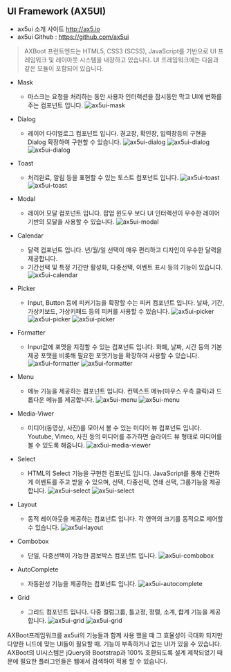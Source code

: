 ## UI Framework (AX5UI)

- ax5ui 소개 사이트 http://ax5.io
- ax5ui Github : https://github.com/ax5ui

> AXBoot 프런트엔드는 HTML5, CSS3 (SCSS), JavaScript를 기반으로 UI 프레임워크 및 레이아웃 시스템을 내장하고 있습니다. 
UI 프레임워크에는 다음과 같은 모듈이 포함되어 있습니다.

- Mask
    - 마스크는 요청을 처리하는 동안 사용자 인터랙션을 잠시동안 막고 UI에 변화를 주는 컴포넌트 입니다.
    ![ax5ui-mask](../assets/5D5816FA378CF6F2D93146B886EC86D8.png)


- Dialog 
    - 레이어 다이얼로그 컴포넌트 입니다. 경고창, 확인창, 입력창등의 구현을 Dialog 확장하여 구현할 수 있습니다.
    ![ax5ui-dialog](../assets/255A9AD0F3A32F513DD003CE7ECBC219.png)
    ![ax5ui-dialog](../assets/AA2F115AF908A7AE00BE3487FFF8625D.png)
    ![ax5ui-dialog](../assets/749CCEEA0C8FA0E14702AA0A70441EF8.png)

- Toast
    - 처리완료, 알림 등을 표현할 수 있는 토스트 컴포넌트 입니다.
    ![ax5ui-toast](../assets/FEEC6CABBC5204C894EB56C09447F88D.png)
    ![ax5ui-toast](../assets/E094DF49AFB099FAEE5FABDAC12252AE.png)

- Modal
    - 레이어 모달 컴포넌트 입니다. 팝업 윈도우 보다 UI 인터랙션이 우수한 레이어 기반의 모달을 사용할 수 있습니다.
    ![ax5ui-modal](../assets/92D74E0E7092444CC55B977C9696C8E7.png)

- Calendar
    - 달력 컴포넌트 입니다. 년/월/일 선택이 매우 편리하고 디자인이 우수한 달력을 제공합니다.
    - 기간선택 및 특정 기간만 활성화, 다중선택, 이벤트 표시 등의 기능이 있습니다.
    ![ax5ui-calendar](../assets/BF4C56B9338D5227B5A61D06D427FEAA.png)

- Picker 
    - Input, Button 등에 피커기능을 확장할 수는 피커 컴포넌트 입니다. 날짜, 기간, 가상키보드, 가상키패드 등의 피커를 사용할 수 있습니다.
    ![ax5ui-picker](../assets/1DBFBE75DC8627AF445DD59E9950CA4A.png)
    ![ax5ui-picker](../assets/259A79A5453AF822E15E637D3CE1204A.png)
    ![ax5ui-picker](../assets/FEC20ACD1685A2715965CDCB5D802FB6.png)

- Formatter
    - Input값에 포맷을 지정할 수 있는 컴포넌트 입니다. 화폐, 날짜, 시간 등의 기본제공 포맷을 비롯해 필요한 포맷기능을 확장하여 사용할 수 있습니다.
    ![ax5ui-formatter](../assets/E9293126CEF58CF6002681185A022EE7.png)
    ![ax5ui-formatter](../assets/30B858148E07466365A5E3C713CD5E54.png)

- Menu
    - 메뉴 기능을 제공하는 컴포넌트 입니다. 컨텍스트 메뉴(마우스 우측 클릭)과 드롭다운 메뉴를 제공합니다. 
    ![ax5ui-menu](../assets/22ACD285EC59616C873232227CDA8A21.png)
    ![ax5ui-menu](../assets/519EFB7C5F5E49EBC682B8386156B3B2.png)

- Media-Viwer
    - 미디어(동영상, 사진)를 모아서 볼 수 있는 미디어 뷰 컴포넌트 입니다. Youtube, Vimeo, 사진 등의 미디어를 추가하면 슬라이드 뷰 형태로 미디어를 볼 수 있도록 해줍니다.
    ![ax5ui-media-viewer](../assets/413A7F6B2CD2A5D4C99E279D9CB73C39.png)

- Select
    - HTML의 Select 기능을 구현한 컴포넌트 입니다. JavaScript를 통해 간편하게 이벤트를 주고 받을 수 있으며, 선택, 다중선택, 연쇄 선택, 그룹기능을 제공합니다.
    ![ax5ui-select](../assets/6D21510D320E2A36722F6C6C4797CEA3.png)
    ![ax5ui-select](../assets/5EF6053C42078E3F41F31A28E4CF3E6B.png)

- Layout
    - 동적 레이아웃을 제공하는 컴포넌트 입니다. 각 영역의 크기를 동적으로 제어할 수 있습니다.
    ![ax5ui-layout](../assets/09CDFA02A31A9049651EE652F7F2D79B.png)

- Combobox
    - 단일, 다중선택이 가능한 콤보박스 컴포넌트 입니다. 
    ![ax5ui-combobox](../assets/58F8E5CA435CE834C18A8EA1995281DA.png)
    
- AutoComplete
    - 자동완성 기능을 제공하는 컴포넌트 입니다. 
    ![ax5ui-autocomplete](../assets/F0D56332B05460FA793C887B23EA443A.png)
    
- Grid
    - 그리드 컴포넌트 입니다. 다중 컬럼그룹, 틀고정, 정렬, 소계, 합계 기능을 제공합니다.
    ![ax5ui-grid](../assets/799D5C8C1641AC0184EB3DC746F05808.png)
    ![ax5ui-grid](../assets/E54BE4908EBECBD633671F66539807C3.png)
    
AXBoot프레임워크를 ax5ui의 기능들과 함께 사용 했을 때 그 효율성이 극대화 되지만 다양한 니드에 맞는 UI들이 필요할 때. 기능이 부족하거나 없는 UI가 있을 수 있습니다.
AXBoot의 UI시스템은 jQuery와 Bootstrap과 100% 호환되도록 설계 제작되었기 때문에 필요한 플러그인들은 웹에서 검색하여 적용 할 수 있습니다.
